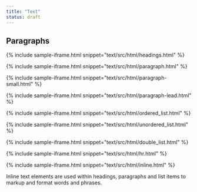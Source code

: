 ```yaml
---
title: "Text"
status: draft
---
```


<!-- {% include sample-iframe.html snippet="elements/text/display-headings.html" %} -->

## Paragraphs

{% include sample-iframe.html snippet="text/src/html/headings.html" %}

{% include sample-iframe.html snippet="text/src/html/paragraph.html" %}

{% include sample-iframe.html snippet="text/src/html/paragraph-small.html" %}

{% include sample-iframe.html snippet="text/src/html/paragraph-lead.html" %}

<!-- ### Font styles

 | Tag             | Font                 | Size / Line height \(< 1400px viewport\) | Size / Line height \(>1400px viewport\) | Weight |
|-----------------|----------------------|------------------------------------------|-----------------------------------------|--------|
| H1              | RobotoCondensed Bold | 36px / 40px                              | 48px / 52px                             | Normal |
| H2              | RobotoCondensed Bold | 32px / 36px                              | 32px / 36px                             | Normal |
| H3              | RobotoCondensed Bold | 26px / 32px                              | 28px / 32px                             | Normal |
| H4              | RobotoCondensed Bold | 22px / 28px                              | 24px / 28px                             | Normal |
| H5              | RobotoCondensed Bold | 18px / 24px                              | 20px / 24px                             | Normal |
| H6              | RobotoCondensed Bold | 16px / 20px                              | 18px / 20px                             | Normal |
| Everything else | Roboto Light         | 16px / 24px                              | 18px / 28px                             | 300    | -->


{% include sample-iframe.html snippet="text/src/html/ordered_list.html" %}

{% include sample-iframe.html snippet="text/src/html/unordered_list.html" %}

{% include sample-iframe.html snippet="text/src/html/double_list.html" %}

{% include sample-iframe.html snippet="text/src/html/hr.html" %}

{% include sample-iframe.html snippet="text/src/html/inline.html" %}

Inline text elements are used within headings, paragraphs and list items to markup and format words and phrases.
